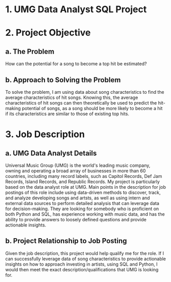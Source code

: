 # 1. UMG Data Analyst SQL Project
# 2. Project Objective
## a. The Problem
How can the potential for a song to become a top hit be estimated?
## b. Approach to Solving the Problem
To solve the problem, I am using data about song characteristics to find the average characteristics of hit songs.
Knowing this, the average characteristics of hit songs can then theoretically be used to predict the hit-making potential of songs, as a song should be more likely to become a hit if its characteristics are similar to those of existing top hits.
# 3. Job Description
## a. UMG Data Analyst Details
Universal Music Group (UMG) is the world's leading music company, owning and operating a broad array of businesses in more than 60 countries, including many record labels, such as Capitol Records, Def Jam Records, Island Records, and Republic Records.
My project is particularly based on the data analyst role at UMG.
Main points in the description for job postings of this role include using data-driven methods to discover, track, and analyze developing songs and artsts, as well as using intern and external data sources to perform detailed analysis that can leverage data for decision-making.
They are looking for somebody who is proficient on both Python and SQL, has experience working with music data, and has the ability to provide answers to loosely defined questions and provide actionable insights.
## b. Project Relationship to Job Posting
Given the job description, this project would help qualify me for the role.
If I can successfully leverage data of song characteristics to provide actionable insights on how to approach investing in artists, using SQL and Python, I would then meet the exact description/qualifications that UMG is looking for.

